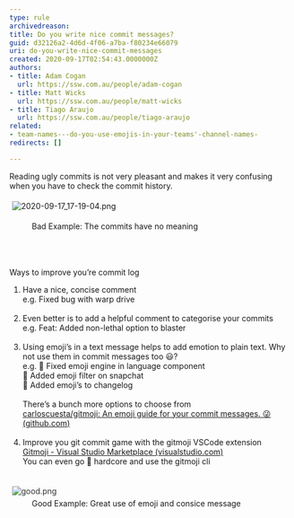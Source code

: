 ```yaml
---
type: rule
archivedreason: 
title: Do you write nice commit messages?
guid: d32126a2-4d6d-4f06-a7ba-f80234e66079
uri: do-you-write-nice-commit-messages
created: 2020-09-17T02:54:43.0000000Z
authors:
- title: Adam Cogan
  url: https://ssw.com.au/people/adam-cogan
- title: Matt Wicks
  url: https://ssw.com.au/people/matt-wicks
- title: Tiago Araujo
  url: https://ssw.com.au/people/tiago-araujo
related:
- team-names---do-you-use-emojis-in-your-teams'-channel-names-
redirects: []

---
```



<p>Reading ugly commits is not very pleasant and makes it very confusing when you have to check the commit history.<br></p><p>​​<img src="/SiteAssets/use-emojis-in-your-commits/2020-09-17_17-19-04.png" alt="2020-09-17_17-19-04.png" style="margin&#58;5px;" /><br></p><dd class="ssw15-rteElement-FigureBad">Bad​ Example&#58; The commits have no meaning​<br><br></dd>
<br><excerpt class='endintro'></excerpt><br>
<p>​Ways to improve you’re commit log</p><p></p><ol><li>Have a nice, concise comment<br>e.g. Fixed bug with warp drive<br><br></li><li>Even better is to add a helpful comment to categorise your commits<br>e.g. Feat&#58; Added non-lethal option to blaster<br><br></li><li>Using emoji’s in a text message helps to add emotion to plain text. Why not use them in commit messages too &#128515;?<br>e.g. &#128027; Fixed emoji engine in language component<br>&#128640; Added emoji filter on snapchat<br>&#128196; Added emoji’s to changelog<br>&#160;<br>There’s a bunch more options to choose from<br><a href="https&#58;//github.com/carloscuesta/gitmoji">carloscuesta/gitmoji&#58; An emoji guide for your commit messages. &#128540; (github.com)<br></a><br></li><li>Improve you git commit game with the gitmoji VSCode extension<br><a href="https&#58;//marketplace.visualstudio.com/items?itemName=Vtrois.gitmoji-vscode">Gitmoji - Visual Studio Marketplace (visualstudio.com)</a><br>You can even go &#129304; hardcore and use the gitmoji cli<br></li></ol><div><font color="#333333"><br></font></div><div><font color="#333333"><img src="/SiteAssets/use-emojis-in-your-commits/good.png" alt="good.png" style="margin&#58;5px;" /><br></font></div><dd class="ssw15-rteElement-FigureGood">Good Example&#58; Great use of emoji and consice message​<br></dd><p></p>


